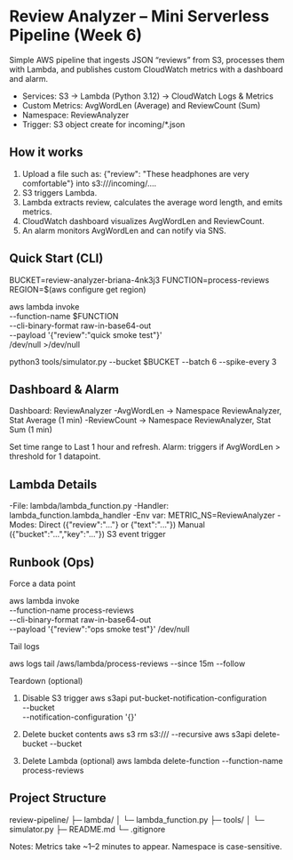 # Review Analyzer – Mini Serverless Pipeline (Week 6)

Simple AWS pipeline that ingests JSON “reviews” from S3, processes them with Lambda, and publishes custom CloudWatch metrics with a dashboard and alarm.

- Services: S3 → Lambda (Python 3.12) → CloudWatch Logs & Metrics
- Custom Metrics: AvgWordLen (Average) and ReviewCount (Sum)
- Namespace: ReviewAnalyzer
- Trigger: S3 object create for incoming/*.json

## How it works

1. Upload a file such as:
{"review": "These headphones are very comfortable"}
into s3://<bucket>/incoming/….
2. S3 triggers Lambda.
3. Lambda extracts review, calculates the average word length, and emits metrics.
4. CloudWatch dashboard visualizes AvgWordLen and ReviewCount.
5. An alarm monitors AvgWordLen and can notify via SNS.

## Quick Start (CLI)
BUCKET=review-analyzer-briana-4nk3j3
FUNCTION=process-reviews
REGION=$(aws configure get region)

aws lambda invoke \
  --function-name $FUNCTION \
  --cli-binary-format raw-in-base64-out \
  --payload '{"review":"quick smoke test"}' \
  /dev/null >/dev/null

python3 tools/simulator.py --bucket $BUCKET --batch 6 --spike-every 3

## Dashboard & Alarm
Dashboard: ReviewAnalyzer
-AvgWordLen → Namespace ReviewAnalyzer, Stat Average (1 min)
-ReviewCount → Namespace ReviewAnalyzer, Stat Sum (1 min)

Set time range to Last 1 hour and refresh.
Alarm: triggers if AvgWordLen > threshold for 1 datapoint.

## Lambda Details

-File: lambda/lambda_function.py
-Handler: lambda_function.lambda_handler
-Env var: METRIC_NS=ReviewAnalyzer
-Modes:
Direct ({"review":"..."} or {"text":"..."})
Manual ({"bucket":"...","key":"..."})
S3 event trigger

## Runbook (Ops)

Force a data point

aws lambda invoke \
  --function-name process-reviews \
  --cli-binary-format raw-in-base64-out \
  --payload '{"review":"ops smoke test"}' /dev/null


Tail logs

aws logs tail /aws/lambda/process-reviews --since 15m --follow


Teardown (optional)

1) Disable S3 trigger
aws s3api put-bucket-notification-configuration \
  --bucket <your-bucket> \
  --notification-configuration '{}'

2) Delete bucket contents
aws s3 rm s3://<your-bucket>/ --recursive
aws s3api delete-bucket --bucket <your-bucket>

3) Delete Lambda (optional)
aws lambda delete-function --function-name process-reviews

## Project Structure
review-pipeline/
├─ lambda/
│  └─ lambda_function.py
├─ tools/
│  └─ simulator.py
├─ README.md
└─ .gitignore


Notes: Metrics take ~1–2 minutes to appear. Namespace is case-sensitive.
